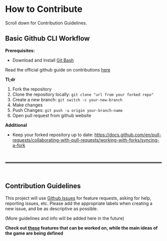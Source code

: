 # How to Contribute
Scroll down for Contribution Guidelines.

## Basic Github CLI Workflow
**Prerequisites:**
- Download and Install [Git Bash](https://git-scm.com/downloads)

Read the official github guide on contributions [here](https://github.com/firstcontributions/first-contributions)

**Tl;dr**
1. Fork the repository
2. Clone the repository locally: ``git clone "url from your forked repo"``
3. Create a new branch: ``git switch -c your-new-branch``
4. Make changes
5. Push Changes: ``git push -u origin your-branch-name``
6. Open pull request from github website


**Additional**
- Keep your forked repository up to date: https://docs.github.com/en/pull-requests/collaborating-with-pull-requests/working-with-forks/syncing-a-fork

&nbsp;
<hr style="border:2px solid gray">
&nbsp;

## Contribution Guidelines

This project will use [Github Issues](https://github.com/IsotopicIO/iso-space-game/issues) for feature requests, asking for help, reporting issues, etc.
Please add the appropriate labels when creating a new issue, and be as descriptive as possible.

(More guidelines and info will be added here in the future)

**Check out [these](https://github.com/IsotopicIO/iso-space-game/issues/5) features that can be worked on, while the main ideas of the game are being defined**
